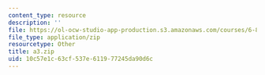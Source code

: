 ```yaml
---
content_type: resource
description: ''
file: https://ol-ocw-studio-app-production.s3.amazonaws.com/courses/6-837-computer-graphics-fall-2012/10c57e1c63cf537e611977245da90d6c_a3.zip
file_type: application/zip
resourcetype: Other
title: a3.zip
uid: 10c57e1c-63cf-537e-6119-77245da90d6c
---
```


